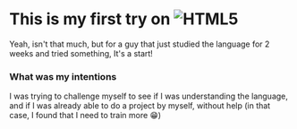# This is my first try on ![HTML5](https://img.shields.io/badge/html5-%23E34F26.svg?style=for-the-badge&logo=html5&logoColor=white)
Yeah, isn't that much, but for a guy that just studied the language for 2 weeks and tried something, It's a start!

### What was my intentions 
I was trying to challenge myself to see if I was understanding the language, and if I was already able to do a project by myself, without help (in that case, I found that I need to train more :grin:)
